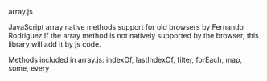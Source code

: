 array.js

JavaScript array native methods support for old browsers by Fernando Rodriguez
If the array method is not natively supported by the browser, this library will add it by js code. 

Methods included in array.js: indexOf, lastIndexOf, filter, forEach, map, some, every



